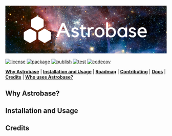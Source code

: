 ![](https://github.com/astrobase/brand/blob/master/logos/space-logo.png?raw=true)

[![license](https://img.shields.io/badge/astrobase-license-blue.svg)](https://github.com/astrobase/astrobase/blob/master/LICENSE)
[![package](https://img.shields.io/github/v/release/astrobase/astrobase?sort=semver)](https://github.com/astrobase/astrobase/tree/latest)
[![publish](https://github.com/astrobase/astrobase/actions/workflows/publish.yaml/badge.svg?branch=master)](https://github.com/astrobase/astrobase/actions/workflows/publish.yaml)
[![test](https://github.com/astrobase/astrobase/actions/workflows/test.yaml/badge.svg?branch=master)](https://github.com/astrobase/astrobase/actions/workflows/test.yaml)
[![codecov](https://codecov.io/gh/astrobase/astrobase/branch/master/graph/badge.svg?token=LdSYGUjerD)](https://codecov.io/gh/astrobase/astrobase)

[**Why Astrobase**](#why-astrobase) |
[**Installation and Usage**](#installation-and-usage) |
[**Roadmap**](./docs/ROADMAP.md) |
[**Contributing**](./CONTRIBUTING.md) |
[**Docs**](https://docs.astrobase.co) |
[**Credits**](#credits) |
[**Who uses Astrobase?**](./docs/who-uses-astrobase.md)

## Why Astrobase?

## Installation and Usage

## Credits
